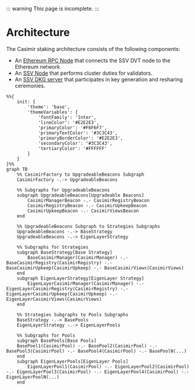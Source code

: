 ::: warning
This page is incomplete.
:::

# Architecture

The Casimir staking architecture consists of the following components:

- An [Ethereum RPC Node](#ethereum-rpc-node) that connects the SSV DVT node to the Ethereum network.
- An [SSV Node](#ssv-node) that performs cluster duties for validators.
- An [SSV DKG server](#ssv-dkg-server) that participates in key generation and resharing ceremonies.

```mermaid
%%{
    init: {
        'theme': 'base',
        'themeVariables': {
            'fontFamily': 'Inter',
            'lineColor': '#E2E2E3',
            'primaryColor': '#F6F6F7',
            'primaryTextColor': '#3C3C43',
            'primaryBorderColor': '#E2E2E3',
            'secondaryColor': '#3C3C43',
            'tertiaryColor': '#FFFFFF'
        }
    }
}%%
graph TB
    %% CasimirFactory to UpgradeableBeacons Subgraph
    CasimirFactory -.-> UpgradeableBeacons

    %% Subgraphs for UpgradeableBeacons
    subgraph UpgradeableBeacons[Upgradeable Beacons]
        CasimirManagerBeacon -.- CasimirRegistryBeacon
        CasimirRegistryBeacon -.- CasimirUpkeepBeacon
        CasimirUpkeepBeacon -.- CasimirViewsBeacon
    end

    %% UpgradeableBeacons Subgraph to Strategies Subgraphs
    UpgradeableBeacons -.-> BaseStrategy
    UpgradeableBeacons -.-> EigenLayerStrategy

    %% Subgraphs for Strategies
    subgraph BaseStrategy[Base Strategy]
        BaseCasimirManager(CasimirManager) -.- BaseCasimirRegistry(CasimirRegistry) -.- BaseCasimirUpkeep(CasimirUpkeep) -.- BaseCasimirViews(CasimirViews)
    end
    subgraph EigenLayerStrategy[EigenLayer Strategy]
        EigenLayerCasimirManager(CasimirManager) -.- EigenLayerCasimirRegistry(CasimirRegistry) -.- EigenLayerCasimirUpkeep(CasimirUpkeep) -.- EigenLayerCasimirViews(CasimirViews)
    end

    %% Strategies Subgraphs to Pools Subgraphs
    BaseStrategy -.-> BasePools
    EigenLayerStrategy -.-> EigenLayerPools

    %% Subgraphs for Pools
    subgraph BasePools[Base Pools]
    BasePool1(CasimirPool) -.- BasePool2(CasimirPool) -.- BasePool3(CasimirPool) -.- BasePool4(CasimirPool) -.- BasePoolN(...)
    end
    subgraph EigenLayerPools[EigenLayer Pools]
        EigenLayerPool1(CasimirPool) -.- EigenLayerPool2(CasimirPool) -.- EigenLayerPool3(CasimirPool) -.- EigenLayerPool4(CasimirPool) -.- EigenLayerPoolN(...)
    end
```

<!-- The Casimir staking system consists of the following components:

- A [factory contract](#factory-contract) that manages the creation of [staking strategies](#staking-strategies), each with a distinct [manager contract](#manager-contract), [registry contract](#registry-contract), [upkeep contract](#upkeep-contract), and [views contract](#views-contract).
-  -->
